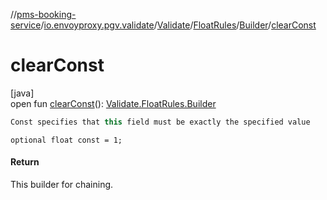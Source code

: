 //[pms-booking-service](../../../../../index.md)/[io.envoyproxy.pgv.validate](../../../index.md)/[Validate](../../index.md)/[FloatRules](../index.md)/[Builder](index.md)/[clearConst](clear-const.md)

# clearConst

[java]\
open fun [clearConst](clear-const.md)(): [Validate.FloatRules.Builder](index.md)

```kotlin
Const specifies that this field must be exactly the specified value

```
`optional float const = 1;`

#### Return

This builder for chaining.